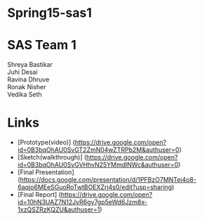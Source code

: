 # Spring15-sas1

# SAS Team 1
Shreya Bastikar  
Juhi Desai  
Ravina Dhruve  
Ronak Nisher  
Vedika Seth  

# Links  

- [Prototype(video)] (https://drive.google.com/open?id=0B3bqOhAU0SvGT2ZmN04wZTRPb2M&authuser=0)  
- [Sketch(walkthrough)] (https://drive.google.com/open?id=0B3bqOhAU0SvGVHhvN25YMmdlNWc&authuser=0)  
- [Final Presentation] (https://docs.google.com/presentation/d/1PFBzO7MNTei4o8-6aqjo6MEeSGuoRoTwtBOEXZrj4s0/edit?usp=sharing)  
- [Final Report] (https://drive.google.com/open?id=10hN3UAZ7N12JvR6gy7gp5eWd6Jzm8x-1xzQSZRzKQZU&authuser=1)  
